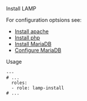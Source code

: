Install LAMP

For configuration optsions see:  
- [Install apache][install apache]  
- [Install php][install php]  
- [Install MariaDB][install mariadb]  
- [Configure MariaDB][configure mariadb]  

Usage
```
---
# ...
  roles:
  - role: lamp-install
# ...
```

[install apache]: ../apache-install/README.md
[install php]: ../php-install/README.md
[install mariadb]: ../mariadb-install/README.md
[configure mariadb]: ../mariadb-configure/README.md
